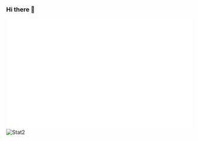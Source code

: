 ### Hi there 👋

![Stat1](https://raw.githubusercontent.com/13011brett/stats/master/generated/languages.svg)
![Stat2](https://raw.githubusercontent.com/13011brett/github-stats/master/generated/overview.svg#gh-light-mode-only)



<!--
**13011brett/13011brett** is a ✨ _special_ ✨ repository because its `README.md` (this file) appears on your GitHub profile.

Here are some ideas to get you started:

- 🔭 I’m currently working on ...
- 🌱 I’m currently learning ...
- 👯 I’m looking to collaborate on ...
- 🤔 I’m looking for help with ...
- 💬 Ask me about ...
- 📫 How to reach me: ...
- 😄 Pronouns: ...
- ⚡ Fun fact: ...
-->

